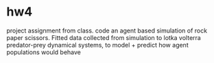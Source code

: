 # hw4
project assignment from class. code an agent based simulation of rock paper scissors. Fitted data collected from simulation to lotka volterra predator-prey dynamical systems, to model + predict how agent populations would behave
